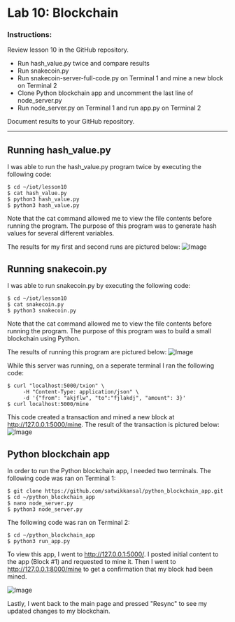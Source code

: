 # Lab 10: Blockchain
### Instructions: 
Review lesson 10 in the GitHub repository.
- Run hash_value.py twice and compare results
- Run snakecoin.py
- Run snakecoin-server-full-code.py on Terminal 1 and mine a new block on Terminal 2
- Clone Python blockchain app and uncomment the last line of node_server.py
- Run node_server.py on Terminal 1 and run app.py on Terminal 2  </br>

Document results to your GitHub repository.

---
## Running hash_value.py
I was able to run the hash_value.py program twice by executing the following code: 
```
$ cd ~/iot/lesson10
$ cat hash_value.py
$ python3 hash_value.py
$ python3 hash_value.py
```
Note that the cat command allowed me to view the file contents before running the program. The purpose of this program was to generate hash values for several different variables. </br>

The results for my first and second runs are pictured below:
![Image](https://github.com/user-attachments/assets/a1b92d70-38d0-4ed8-bfe9-c989c8ab16e5)

## Running snakecoin.py
I was able to run snakecoin.py by executing the following code: 
```
$ cd ~/iot/lesson10
$ cat snakecoin.py
$ python3 snakecoin.py
```
Note that the cat command allowed me to view the file contents before running the program. The purpose of this program was to build a small blockchain using Python. </br>

The results of running this program are pictured below: 
![Image](https://github.com/user-attachments/assets/e8b73470-f131-4b44-9cda-115be1303452)

While this server was running, on a seperate terminal I ran the following code: 
```
$ curl "localhost:5000/txion" \
     -H "Content-Type: application/json" \
     -d '{"from": "akjflw", "to":"fjlakdj", "amount": 3}'
$ curl localhost:5000/mine
```

This code created a transaction and mined a new block at http://127.0.0.1:5000/mine. The result of the transaction is pictured below: 
![Image](https://github.com/user-attachments/assets/17b67fa4-7de1-4c60-becc-a4c306eb9cca)

## Python blockchain app
In order to run the Python blockchain app, I needed two terminals. The following code was ran on Terminal 1: 
```
$ git clone https://github.com/satwikkansal/python_blockchain_app.git
$ cd ~/python_blockchain_app
$ nano node_server.py
$ python3 node_server.py
```
The following code was ran on Terminal 2: 
```
$ cd ~/python_blockchain_app
$ python3 run_app.py
```
To view this app, I went to  http://127.0.0.1:5000/. I posted initial content to the app (Block #1) and requested to mine it. Then I went to http://127.0.0.1:8000/mine to get a confirmation that my block had been mined.

![Image](https://github.com/user-attachments/assets/92efbf9c-ed56-4644-9861-60bbf62701b8)

Lastly, I went back to the main page and pressed "Resync" to see my updated changes to my blockchain. 
